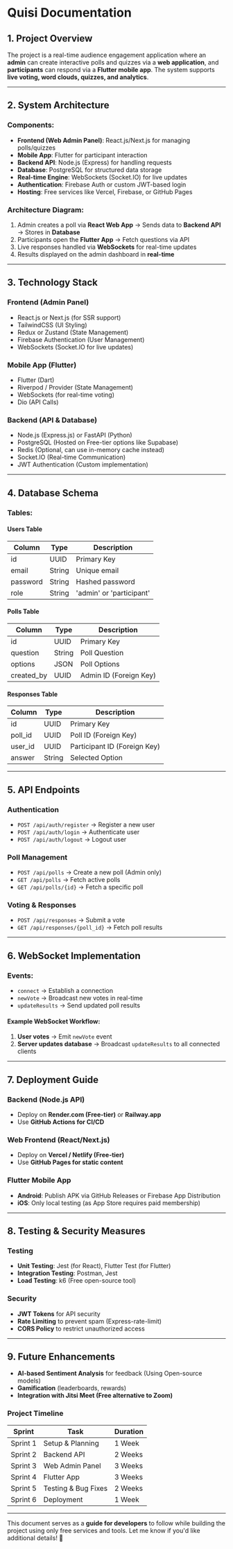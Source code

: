 # **Quisi Documentation**

## **1. Project Overview**
The project is a real-time audience engagement application where an **admin** can create interactive polls and quizzes via a **web application**, and **participants** can respond via a **Flutter mobile app**. The system supports **live voting, word clouds, quizzes, and analytics**.

---
## **2. System Architecture**
### **Components:**
- **Frontend (Web Admin Panel)**: React.js/Next.js for managing polls/quizzes
- **Mobile App**: Flutter for participant interaction
- **Backend API**: Node.js (Express) for handling requests
- **Database**: PostgreSQL for structured data storage
- **Real-time Engine**: WebSockets (Socket.IO) for live updates
- **Authentication**: Firebase Auth or custom JWT-based login
- **Hosting**: Free services like Vercel, Firebase, or GitHub Pages

### **Architecture Diagram:**
1. Admin creates a poll via **React Web App** → Sends data to **Backend API** → Stores in **Database**
2. Participants open the **Flutter App** → Fetch questions via API
3. Live responses handled via **WebSockets** for real-time updates
4. Results displayed on the admin dashboard in **real-time**

---
## **3. Technology Stack**
### **Frontend (Admin Panel)**
- React.js or Next.js (for SSR support)
- TailwindCSS (UI Styling)
- Redux or Zustand (State Management)
- Firebase Authentication (User Management)
- WebSockets (Socket.IO for live updates)

### **Mobile App (Flutter)**
- Flutter (Dart)
- Riverpod / Provider (State Management)
- WebSockets (for real-time voting)
- Dio (API Calls)

### **Backend (API & Database)**
- Node.js (Express.js) or FastAPI (Python)
- PostgreSQL (Hosted on Free-tier options like Supabase)
- Redis (Optional, can use in-memory cache instead)
- Socket.IO (Real-time Communication)
- JWT Authentication (Custom implementation)

---
## **4. Database Schema**
### **Tables:**
#### **Users Table**
| Column     | Type        | Description             |
|------------|------------|-------------------------|
| id         | UUID       | Primary Key             |
| email      | String     | Unique email            |
| password   | String     | Hashed password         |
| role       | String     | 'admin' or 'participant'|

#### **Polls Table**
| Column     | Type        | Description             |
|------------|------------|-------------------------|
| id         | UUID       | Primary Key             |
| question   | String     | Poll Question           |
| options    | JSON       | Poll Options            |
| created_by | UUID       | Admin ID (Foreign Key)  |

#### **Responses Table**
| Column     | Type        | Description             |
|------------|------------|-------------------------|
| id         | UUID       | Primary Key             |
| poll_id    | UUID       | Poll ID (Foreign Key)   |
| user_id    | UUID       | Participant ID (Foreign Key) |
| answer     | String     | Selected Option         |

---
## **5. API Endpoints**
### **Authentication**
- `POST /api/auth/register` → Register a new user
- `POST /api/auth/login` → Authenticate user
- `POST /api/auth/logout` → Logout user

### **Poll Management**
- `POST /api/polls` → Create a new poll (Admin only)
- `GET /api/polls` → Fetch active polls
- `GET /api/polls/{id}` → Fetch a specific poll

### **Voting & Responses**
- `POST /api/responses` → Submit a vote
- `GET /api/responses/{poll_id}` → Fetch poll results

---
## **6. WebSocket Implementation**
### **Events:**
- `connect` → Establish a connection
- `newVote` → Broadcast new votes in real-time
- `updateResults` → Send updated poll results

#### **Example WebSocket Workflow:**
1. **User votes** → Emit `newVote` event
2. **Server updates database** → Broadcast `updateResults` to all connected clients

---
## **7. Deployment Guide**
### **Backend (Node.js API)**
- Deploy on **Render.com (Free-tier)** or **Railway.app**
- Use **GitHub Actions for CI/CD**

### **Web Frontend (React/Next.js)**
- Deploy on **Vercel / Netlify (Free-tier)**
- Use **GitHub Pages for static content**

### **Flutter Mobile App**
- **Android**: Publish APK via GitHub Releases or Firebase App Distribution
- **iOS**: Only local testing (as App Store requires paid membership)

---
## **8. Testing & Security Measures**
### **Testing**
- **Unit Testing**: Jest (for React), Flutter Test (for Flutter)
- **Integration Testing**: Postman, Jest
- **Load Testing**: k6 (Free open-source tool)

### **Security**
- **JWT Tokens** for API security
- **Rate Limiting** to prevent spam (Express-rate-limit)
- **CORS Policy** to restrict unauthorized access

---
## **9. Future Enhancements**
- **AI-based Sentiment Analysis** for feedback (Using Open-source models)
- **Gamification** (leaderboards, rewards)
- **Integration with Jitsi Meet (Free alternative to Zoom)**

### **Project Timeline**
| Sprint | Task | Duration |
|--------|------|----------|
| Sprint 1 | Setup & Planning | 1 Week |
| Sprint 2 | Backend API | 2 Weeks |
| Sprint 3 | Web Admin Panel | 3 Weeks |
| Sprint 4 | Flutter App | 3 Weeks |
| Sprint 5 | Testing & Bug Fixes | 2 Weeks |
| Sprint 6 | Deployment | 1 Week |

---
This document serves as a **guide for developers** to follow while building the project using only free services and tools. Let me know if you'd like additional details! 🚀

